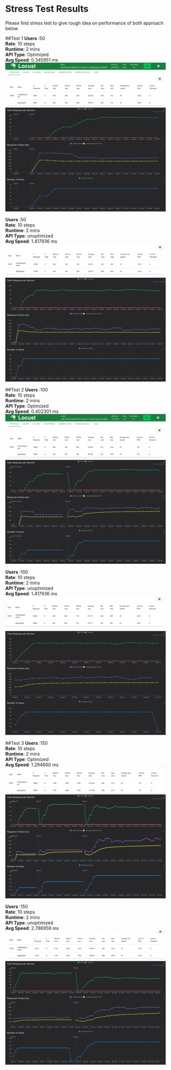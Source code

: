 # Stress Test Results
Please find stress test to give rough idea on performance of both approach  below


##Test 1
**Users** :50 \
**Rate**: 10 steps \
**Runtime**: 2 mins \
**API Type**: Optimized \
**Avg Speed**: 0.345951 ms\
![img.png](rsrc/50_10/50_10.png)
![img.png](rsrc/50_10/50_10_graph.png)

**Users** :50 \
**Rate**: 10 steps \
**Runtime**: 2 mins \
**API Type**: unoptimized \
**Avg Speed**: 1.417936 ms \
![img.png](rsrc/50_10/50_10_uo.png)
![img.png](rsrc/50_10/50_10_g_uo.png)


##Test 2
**Users** :100 \
**Rate**: 10 steps \
**Runtime**: 2 mins \
**API Type**: Optimized \
**Avg Speed**: 0.402301 ms \
![img.png](rsrc/100_10/100_10.png)
![img.png](rsrc/100_10/100_10_graph.png)

**Users** :100 \
**Rate**: 10 steps \
**Runtime**: 2 mins \
**API Type**: unoptimized \
**Avg Speed**: 1.417936 ms \
![img.png](rsrc/100_10/100_10_uo.png)
![img.png](rsrc/100_10/100_10_g_uo.png)

##Test 3
**Users** :150 \
**Rate**: 10 steps \
**Runtime**: 2 mins \
**API Type**: Optimized \
**Avg Speed**: 1.294660 ms \
![img.png](rsrc/150_10/150_10.png)
![img.png](rsrc/150_10/150_10_graph.png)

**Users** :150 \
**Rate**: 10 steps \
**Runtime**: 2 mins \
**API Type**: unoptimized \
**Avg Speed**: 2.786959 ms \
![img.png](rsrc/150_10/150_10_uo.png)
![img.png](rsrc/150_10/150_10_g_uo.png)